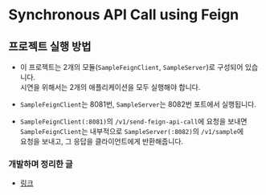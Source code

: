 # Synchronous API Call using Feign

<h2>프로젝트 실행 방법</h2>

- 이 프로젝트는 2개의 모듈(`SampleFeignClient`, `SampleServer`)로 구성되어 있습니다.   
  시연을 위해서는 2개의 애플리케이션을 모두 실행해야 합니다.
  
- `SampleFeignClient`는 8081번, `SampleServer`는 8082번 포트에서 실행됩니다.

- `SampleFeignClient(:8081)`의 `/v1/send-feign-api-call`에 요청을 보내면   
  `SampleFeignClient`는 내부적으로 `SampleServer(:8082)`의 `/v1/sample`에   
  요청을 보내고, 그 응답을 클라이언트에게 반환해줍니다.

<h3>개발하며 정리한 글</h3>

- <a href="https://github.com/sang-w0o/Study/blob/master/Spring/MSA/Feign%20%EC%82%AC%EC%9A%A9%ED%95%98%EA%B8%B0.md">링크</a>